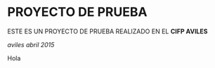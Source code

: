 PROYECTO DE PRUEBA
===================

ESTE ES UN PROYECTO DE PRUEBA REALIZADO EN EL **CIFP AVILES**

*aviles abril 2015*

Hola

